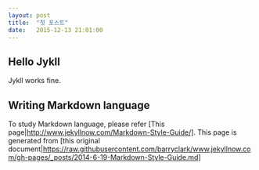 ```yaml
---
layout: post
title:  "첫 포스트"
date:   2015-12-13 21:01:00
---
```


## Hello Jykll

Jykll works fine.

## Writing Markdown language

To study Markdown language, please refer [This page|http://www.jekyllnow.com/Markdown-Style-Guide/].
This page is generated from [this original document|https://raw.githubusercontent.com/barryclark/www.jekyllnow.com/gh-pages/_posts/2014-6-19-Markdown-Style-Guide.md]

